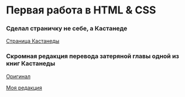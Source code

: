 # Первая работа в HTML & CSS

### Сделал страничку не себе, а Кастанеде

[Страница Кастанеды](https://usawa0.github.io/test_site/)

### Скромная редакция перевода затеряной главы одной из книг Кастанеды

[Оригинал](http://www.lib.ru/KASTANEDA/kast6bis.txt)

[Моя редакция](https://usawa0.github.io/test_site/index-the_eagle's_gift.html)
